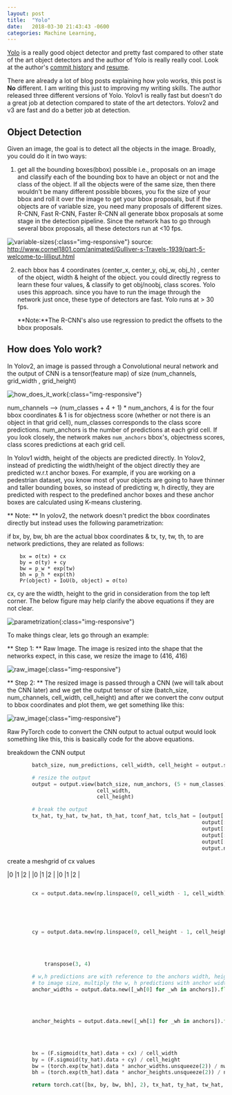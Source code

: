 ```yaml
---
layout: post
title:  "Yolo"
date:   2018-03-30 21:43:43 -0600
categories: Machine Learning,
---
```


[Yolo](https://pjreddie.com/media/files/papers/YOLOv3.pdf) is a really
good object detector and pretty fast compared to other state of the art object detectors and
the author of Yolo is really really cool. Look at the author's [commit history](https://github.com/pjreddie/darknet/commits/master?after=508381b37fe75e0e1a01bcb2941cb0b31eb0e4c9+34)
and  [resume](https://pjreddie.com/static/Redmon%20Resume.pdf).

There are already a lot of blog posts explaining how yolo works, this post is **No** different.
I am writing this just to improving my writing skills. The author released three different versions
of Yolo. Yolov1 is really fast but doesn't do a great job at detection compared to state of the art
detectors. Yolov2 and v3 are fast and do a better job at detection.
<!-- I will talk about Yolo v2 & v3 in this post. -->

## Object Detection

Given an image, the goal is to detect all the objects in the image. Broadly, you could do it in two
ways:
1. get all the bounding boxes(bbox) possible i.e., proposals on an image and classify each of the bounding box to have an
object or not and the class of the object. If all the objects were of the same size, then there wouldn't
be many different possible bboxes, you fix the size of your bbox and roll it over the image to
get your bbox proposals, but if the objects are of variable size, you need many proposals of different
sizes. R-CNN, Fast R-CNN, Faster R-CNN all generate bbox proposals at some stage in the detection pipeline.
Since the network has to go through several bbox proposals, all these detectors run at <10 fps.


![variable-sizes]({{site.baseurl}}/images/large_vs_small.jpg){:class="img-responsive"}
source: http://www.cornel1801.com/animated/Gulliver-s-Travels-1939/part-5-welcome-to-lilliput.html

2. each bbox has 4 coordinates (center_x, center_y, obj_w, obj_h) , center of the object, width & height
of the object. you could directly regress to learn these four values, & classify to get obj/noobj, class
scores. Yolo uses this approach. since you have to run the image through the network just once, these type
of detectors are fast. Yolo runs at > 30 fps.

    **Note:**The R-CNN's also use regression to predict the offsets to the bbox proposals.

## How does Yolo work?

In Yolov2, an image is passed through a Convolutional neural network and the output of CNN is a tensor(feature map) of size
(num_channels,  grid_width , grid_height)

![how_does_it_work]({{site.baseurl}}/images/how_does_it_work3.png){:class="img-responsive"}

num_channels --> (num_classes + 4 + 1) * num_anchors, 4 is for the four bbox coordinates & 1 is
for objectness score (whether or not there is an object in that grid cell), num_classes corresponds to the class score
predictions. num_anchors is the number of predictions at each grid cell. If you look closely, the network makes `num_anchors`
bbox's, objectness scores, class scores predictions at each grid cell.

In Yolov1 width, height of the objects are predicted directly. In Yolov2, instead of predicting the width/height of the object directly
they are predicted w.r.t anchor boxes. For example, if you are working on a pedestrian dataset, you know most of your
objects are going to have thinner and taller bounding boxes, so instead of predicting w, h directly, they are predicted with respect to the
predefined anchor boxes and these anchor boxes are calculated using K-means clustering.

** Note: ** In yolov2, the network doesn't predict the bbox coordinates directly but instead uses the following parametrization:

if bx, by, bw, bh are the actual bbox coordinates & tx, ty, tw, th, to are network predictions, they are related as follows:

        bx = σ(tx) + cx
        by = σ(ty) + cy
        bw = p_w * exp(tw)
        bh = p_h * exp(th)
        Pr(object) ∗ IoU(b, object) = σ(to)

cx, cy are the width, height to the grid in consideration from the top left corner. The below figure may help clarify the above
equations if they are not clear.

![parametrization]({{site.baseurl}}/images/feature_map.png){:class="img-responsive"}

To make things clear, lets go through an example:

** Step 1: ** Raw Image. The image is resized into the shape that the networks expect, in this case,
we resize the image to (416, 416)

![raw_image]({{site.baseurl}}/images/raw_image.png){:class="img-responsive"}

** Step 2: ** The resized image is passed through a CNN (we will talk about the CNN later) and we get
the output tensor of size (batch_size, num_channels, cell_width, cell_height) and after we convert the conv
output to bbox coordinates and plot them, we get something like this:

![raw_image]({{site.baseurl}}/images/img_with_all_outputs.png){:class="img-responsive"}

Raw PyTorch code to convert the CNN output to actual output would look something like this, this is
basically code for the above equations.

breakdown the CNN output

```python
        batch_size, num_predictions, cell_width, cell_height = output.size()

        # resize the output
        output = output.view(batch_size, num_anchors, (5 + num_classes),
                             cell_width,
                             cell_height)

        # break the output
        tx_hat, ty_hat, tw_hat, th_hat, tconf_hat, tcls_hat = [output[:, :, 0, :, :].unsqueeze(2),
                                                               output[:, :, 1, :, :].unsqueeze(2),
                                                               output[:, :, 2, :, :].unsqueeze(2),
                                                               output[:, :, 3, :, :].unsqueeze(2),
                                                               output[:, :, 4, :, :],
                                                               output.narrow(2, 5, num_classes).contiguous()]
```

create a meshgrid of cx values

|0 |1 |2 |
|0 |1 |2 |
|0 |1 |2 |

```python

        cx = output.data.new(np.linspace(0, cell_width - 1, cell_width)).float().expand(batch_size,
                                                                                        num_anchors,
                                                                                        1,
                                                                                        cell_width,
                                                                                        cell_height)

        cy = output.data.new(np.linspace(0, cell_height - 1, cell_height)).float().expand(batch_size,
                                                                                          num_anchors,
                                                                                          1,
                                                                                          cell_width,
                                                                                          cell_height). \
            transpose(3, 4)

        # w,h predictions are with reference to the anchors width, height. To get w, h with respect
        # to image size, multiply the w, h predictions with anchor width, height
        anchor_widths = output.data.new([_wh[0] for _wh in anchors]).float().expand(batch_size,
                                                                                    cell_width,
                                                                                    cell_height,
                                                                                    num_anchors).transpose(1, 3)

        anchor_heights = output.data.new([_wh[1] for _wh in anchors]).float().expand(batch_size,
                                                                                     cell_width,
                                                                                     cell_height,
                                                                                     num_anchors).transpose(1, 3)

        bx = (F.sigmoid(tx_hat).data + cx) / cell_width
        by = (F.sigmoid(ty_hat).data + cy) / cell_height
        bw = (torch.exp(tw_hat).data * anchor_widths.unsqueeze(2)) / nw
        bh = (torch.exp(th_hat).data * anchor_heights.unsqueeze(2)) / nh

        return torch.cat([bx, by, bw, bh], 2), tx_hat, ty_hat, tw_hat, th_hat, tconf_hat, tcls_hat


```